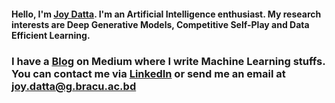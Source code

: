 #### Hello, I'm [Joy Datta](https://joy-datta.github.io). I'm an Artificial Intelligence enthusiast. My research interests are Deep Generative Models, Competitive Self-Play and Data Efficient Learning. 
### I have a [Blog](https://jdatta.medium.com) on Medium where I write Machine Learning stuffs. You can contact me via [LinkedIn](https://www.linkedin.com/in/joy-datta) or send me an email at joy.datta@g.bracu.ac.bd
